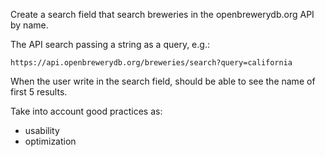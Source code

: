 Create a search field that search breweries in the openbrewerydb.org API by name.

The API search passing a string as a query, e.g.:

```
https://api.openbrewerydb.org/breweries/search?query=california
```

When the user write in the search field, should be able to see the name of first 5 results.

Take into account good practices as:
- usability
- optimization
